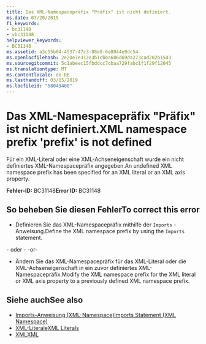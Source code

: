 ```yaml
---
title: Das XML-Namespacepräfix "Präfix" ist nicht definiert.
ms.date: 07/20/2015
f1_keywords:
- bc31148
- vbc31148
helpviewer_keywords:
- BC31148
ms.assetid: a3c55b04-4537-47c3-88e8-6e8044e9dc54
ms.openlocfilehash: 2e20e7e313e3b1cbba686d69da273cad202b1543
ms.sourcegitcommit: 5c1abeec15fbddcc7dbaa729fabc1f1f29f12045
ms.translationtype: MT
ms.contentlocale: de-DE
ms.lasthandoff: 03/15/2019
ms.locfileid: "58043400"
---
```

# <a name="xml-namespace-prefix-prefix-is-not-defined"></a><span data-ttu-id="38956-102">Das XML-Namespacepräfix "Präfix" ist nicht definiert.</span><span class="sxs-lookup"><span data-stu-id="38956-102">XML namespace prefix 'prefix' is not defined</span></span>
<span data-ttu-id="38956-103">Für ein XML-Literal oder eine XML-Achseneigenschaft wurde ein nicht definiertes XML-Namespacepräfix angegeben.</span><span class="sxs-lookup"><span data-stu-id="38956-103">An undefined XML namespace prefix has been specified for an XML literal or an XML axis property.</span></span>  
  
 <span data-ttu-id="38956-104">**Fehler-ID:** BC31148</span><span class="sxs-lookup"><span data-stu-id="38956-104">**Error ID:** BC31148</span></span>  
  
## <a name="to-correct-this-error"></a><span data-ttu-id="38956-105">So beheben Sie diesen Fehler</span><span class="sxs-lookup"><span data-stu-id="38956-105">To correct this error</span></span>  
  
-   <span data-ttu-id="38956-106">Definieren Sie das XML-Namespacepräfix mithilfe der `Imports` -Anweisung.</span><span class="sxs-lookup"><span data-stu-id="38956-106">Define the XML namespace prefix by using the `Imports` statement.</span></span>  
  
 <span data-ttu-id="38956-107">- oder - </span><span class="sxs-lookup"><span data-stu-id="38956-107">-or-</span></span>  
  
-   <span data-ttu-id="38956-108">Ändern Sie das XML-Namespacepräfix für das XML-Literal oder die XML-Achseneigenschaft in ein zuvor definiertes XML-Namespacepräfix.</span><span class="sxs-lookup"><span data-stu-id="38956-108">Modify the XML namespace prefix for the XML literal or XML axis property to a previously defined XML namespace prefix.</span></span>  
  
## <a name="see-also"></a><span data-ttu-id="38956-109">Siehe auch</span><span class="sxs-lookup"><span data-stu-id="38956-109">See also</span></span>

- [<span data-ttu-id="38956-110">Imports-Anweisung (XML-Namespace)</span><span class="sxs-lookup"><span data-stu-id="38956-110">Imports Statement (XML Namespace)</span></span>](../../visual-basic/language-reference/statements/imports-statement-xml-namespace.md)
- [<span data-ttu-id="38956-111">XML-Literale</span><span class="sxs-lookup"><span data-stu-id="38956-111">XML Literals</span></span>](../../visual-basic/language-reference/xml-literals/index.md)
- [<span data-ttu-id="38956-112">XML</span><span class="sxs-lookup"><span data-stu-id="38956-112">XML</span></span>](../../visual-basic/programming-guide/language-features/xml/index.md)
